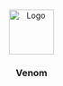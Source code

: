 <!-- PROJECT LOGO -->
<br />
<p align="center">
  <a href="https://github.com/othneildrew/Best-README-Template">
    <img src="icons/icon.png" alt="Logo" width="80" height="80">
  </a>

  <h3 align="center">Venom</h3>
